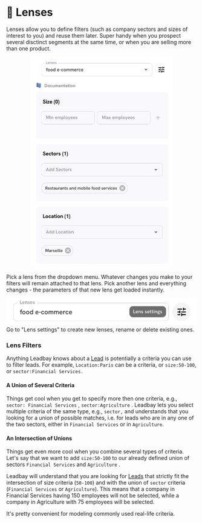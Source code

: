 # 🔭 Lenses

Lenses allow you to define filters (such as company sectors and sizes of interest to you) and reuse them later. Super handy when you prospect several disctinct segments at the same time, or when you are selling more than one product.

<div align="center"><figure><img src="../.gitbook/assets/image (2).png" alt="" width="375"><figcaption></figcaption></figure></div>

Pick a lens from the dropdown menu. Whatever changes you make to your filters will remain attached to that lens. Pick another lens and everything changes - the parameters of that new lens get loaded instantly.&#x20;

<img src="../.gitbook/assets/image (3).png" alt="" data-size="line"> Go to "Lens settings" to create new lenses, rename or delete existing ones.

### Lens Filters

Anything Leadbay knows about a [Lead](../fundamentals/definitions.md#user-content-lead) is potentially a criteria you can use to filter leads. For example, `Location:Paris` can be a criteria, or `size:50-100`, or `sector:Financial Services.`

#### A Union of Several Criteria

Things get cool when you get to specify more then one criteria, e.g., `sector: Financial Services` , `sector:Agriculture` . Leadbay lets you select multiple criteria of the same type, e.g., `sector,` and understands that you looking for a union of possible matches, i.e. for leads who are in any one of the two sectors, either in `Financial Services` or in `Agriculture`.

#### An Intersection of Unions

Things get even more cool when you combine several types of criteria. Let's say that we want to add `size:50-100` to our already defined union of sectors `Financial Services` and `Agriculture` .

Leadbay will understand that you are looking for [Leads](../fundamentals/definitions.md#user-content-lead) that strictly fit the intersection of size criteria (`50-100`) and with the union of `sector` criteria (`Financial Services` or `Agriculture`). This means that a company in Financial Services having 150 employees will not be selected, while a company in Agriculture with 75 employees will be selected.

It's pretty convenient for modeling commonly used real-life criteria.
